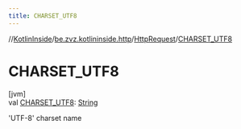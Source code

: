 ```yaml
---
title: CHARSET_UTF8
---
```

//[KotlinInside](../../../index.html)/[be.zvz.kotlininside.http](../index.html)/[HttpRequest](index.html)/[CHARSET_UTF8](-c-h-a-r-s-e-t_-u-t-f8.html)



# CHARSET_UTF8



[jvm]\
val [CHARSET_UTF8](-c-h-a-r-s-e-t_-u-t-f8.html): [String](https://docs.oracle.com/javase/7/docs/api/java/lang/String.html)



'UTF-8' charset name




